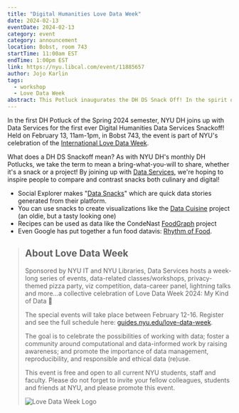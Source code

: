 ```yaml
---
title: "Digital Humanities Love Data Week"
date: 2024-02-13
eventDate: 2024-02-13
category: event
category: announcement
location: Bobst, room 743
startTime: 11:00am EST
endTime: 1:00pm EST
link: https://nyu.libcal.com/event/11885657
author: Jojo Karlin
tags:
  - workshop
  - Love Data Week
abstract: This Potluck inaugurates the DH DS Snack Off! In the spirit of culinary fun, we invite Data and DH students to bring their game. We encourage participants to come with Love Data-themed snacks and projects.  
---  
```


In the first DH Potluck of the Spring 2024 semester, NYU DH joins up with Data Services for the first ever Digital Humanities Data Services Snackoff! Held on February 13, 11am-1pm, in Bobst 743, the event is part of NYU's celebration of the [International Love Data Week](https://www.icpsr.umich.edu/web/about/cms/3799).

What does a DH DS Snackoff mean? As with NYU DH's monthly DH Potlucks, we take the term to mean a bring-what-you-will to share, whether it's a snack or a project! By joining up with [Data Services](https://guides.nyu.edu/dataservices/), we're hoping to inspire people to compare and contrast snacks both culinary and digital!

- Social Explorer makes "[Data Snacks](https://www.socialexplorer.com/teach-and-learn/data-snacks?category=)" which are quick data stories generated from their platform.
- You can use snacks to create visualizations like the [Data Cuisine](https://www.bloomberg.com/news/articles/2015-09-09/what-do-data-visualizations-look-like-as-food) project (an oldie, but a tasty looking one)
- Recipes can be used as data like the CondeNast [FoodGraph](https://medium.com/@condenastitaly/when-food-meets-ai-the-smart-recipe-project-eea259f53ed2) project
- Even Google has put together a fun food datavis: [Rhythm of Food](https://rhythm-of-food.net/).

> ## About Love Data Week
> Sponsored by NYU IT and NYU Libraries, Data Services hosts a week-long series of events, data-related classes/workshops, privacy-themed pizza party, viz competition, data-career panel, lightning talks and more…a collective celebration of Love Data Week 2024: My Kind of Data 💜  
>
> The special events will take place between February 12-16. Register and see the full schedule here: [guides.nyu.edu/love-data-week](https://guides.nyu.edu/dataservices/love-data-week).  
>
> The goal is to celebrate the possibilities of working with data; foster a community around computational and data-informed work by raising awareness; and promote the importance of data management, reproducibility, and responsible and ethical data (re)use.  
>
> This event is free and open to all current NYU students, staff and faculty. Please do not forget to invite your fellow colleagues, students and friends at NYU, and please promote this event.
>
> ![Love Data Week Logo](https://libapps.s3.amazonaws.com/accounts/27950/images/Love_Data_Week_2024_-_Banner.png)
